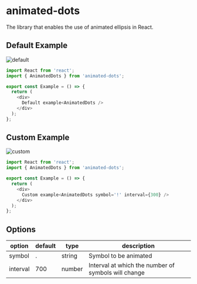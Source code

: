 # animated-dots
The library that enables the use of animated ellipsis in React.

## Default Example

![default](https://github.com/privetigor999/animated-dots/assets/106771492/a5d67d22-b257-4c1c-8a60-4c66358c097d)

```javascript
import React from 'react';
import { AnimatedDots } from 'animated-dots';

export const Example = () => {
  return (
    <div>
      Default example<AnimatedDots />
    </div>
  );
};
```

## Custom Example

![custom](https://github.com/privetigor999/animated-dots/assets/106771492/0c4b7169-aaff-42b6-87b0-d7a4e7faaf7f)

```javascript
import React from 'react';
import { AnimatedDots } from 'animated-dots';

export const Example = () => {
  return (
    <div>
      Custom example<AnimatedDots symbol='!' interval={300} />
    </div>
  );
};
```


## Options

| option      | default     | type |description              |
|-------------|-------------|------|-------------------------|
| symbol      | .           |string|Symbol to be animated    |
| interval    | 700         |number|Interval at which the number of symbols will change      |


